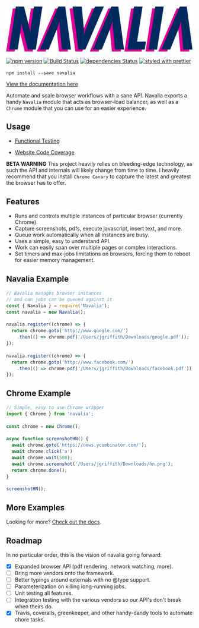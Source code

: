 ![Navalia](./assets/logo-color.png)

[![npm version](https://badge.fury.io/js/navalia.svg)](https://badge.fury.io/js/navalia)
[![Build Status](https://travis-ci.org/joelgriffith/navalia.svg?branch=master)](https://travis-ci.org/joelgriffith/navalia)
[![dependencies Status](https://david-dm.org/joelgriffith/navalia/status.svg)](https://david-dm.org/joelgriffith/navalia)
[![styled with prettier](https://img.shields.io/badge/styled_with-prettier-ff69b4.svg)](https://github.com/prettier/prettier)

`npm install --save navalia`

[View the documentation here](https://joelgriffith.github.io/navalia/)

Automate and scale browser workflows with a sane API. Navalia exports a handy `Navalia` module that acts as browser-load balancer, as well as a `Chrome` module that you can use for an easier experience.

## Usage

- [Functional Testing](https://codeburst.io/composable-end-to-end-tests-for-react-apps-2ec82170af62)

- [Website Code Coverage](https://codeburst.io/capturing-unused-application-code-2b7594a9fe06)

**BETA WARNING**
This project heavily relies on bleeding-edge technology, as such the API and internals will likely change from time to time. I heavily recommend that you install `Chrome Canary` to capture the latest and greatest the browser has to offer.

## Features

- Runs and controls multiple instances of particular browser (currently Chrome).
- Capture screenshots, pdfs, execute javascript, insert text, and more.
- Queue work automatically when all instances are busy.
- Uses a simple, easy to understand API.
- Work can easily span over multiple pages or complex interactions.
- Set timers and max-jobs limitations on browsers, forcing them to reboot for easier memory management.

## Navalia Example
```javascript
// Navalia manages browser instances
// and can jobs can be queued against it
const { Navalia } = require('Navalia');
const navalia = new Navalia();

navalia.register((chrome) => {
  return chrome.goto('http://www.google.com/')
    .then(() => chrome.pdf('/Users/jgriffith/Downloads/google.pdf'));
});

navalia.register((chrome) => {
  return chrome.goto('http://www.facebook.com/')
    .then(() => chrome.pdf('/Users/jgriffith/Downloads/facebook.pdf'));
});
```

## Chrome Example
```ts
// Simple, easy to use Chrome wrapper
import { Chrome } from 'navalia';

const chrome = new Chrome();

async function screenshotHN() {
  await chrome.goto('https://news.ycombinator.com/');
  await chrome.click('a')
  await chrome.wait(500);
  await chrome.screenshot('/Users/jgriffith/Downloads/hn.png');
  return chrome.done();
}

screenshotHN();
```

## More Examples

Looking for more? [Check out the docs](https://joelgriffith.github.io/navalia/).

## Roadmap

In no particular order, this is the vision of navalia going forward:

- [X] Expanded browser API (pdf rendering, network watching, more).
- [ ] Bring more vendors onto the framework.
- [ ] Better typings around externals with no @type support.
- [ ] Parameterization on killing long-running jobs.
- [ ] Unit testing all features.
- [ ] Integration testing with the various vendors so our API's don't break when theirs do.
- [X] Travis, coveralls, greenkeeper, and other handy-dandy tools to automate chore tasks.
